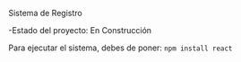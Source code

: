 <hi> Sistema de Registro </hi>

-Estado del proyecto: En Construcción

Para ejecutar el sistema, debes de poner: 
```npm install react```
